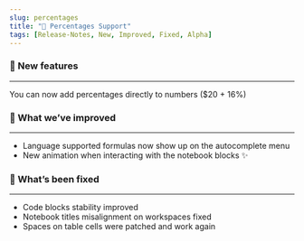 ```yaml
---
slug: percentages
title: "💯 Percentages Support"
tags: [Release-Notes, New, Improved, Fixed, Alpha]
---
```



### 🌱 New features
---
You can now add percentages directly to numbers ($20 + 16%)

### 💪 What we’ve improved
---
- Language supported formulas now show up on the autocomplete menu
- New animation when interacting with the notebook blocks ✨

### 🔨 What’s been fixed
---
- Code blocks stability improved
- Notebook titles misalignment on workspaces fixed
- Spaces on table cells were patched and work again
